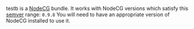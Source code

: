 testb is a [NodeCG](http://github.com/nodecg/nodecg) bundle. 
It works with NodeCG versions which satisfy this [semver](https://docs.npmjs.com/getting-started/semantic-versioning) range: `0.9.8`
You will need to have an appropriate version of NodeCG installed to use it.

